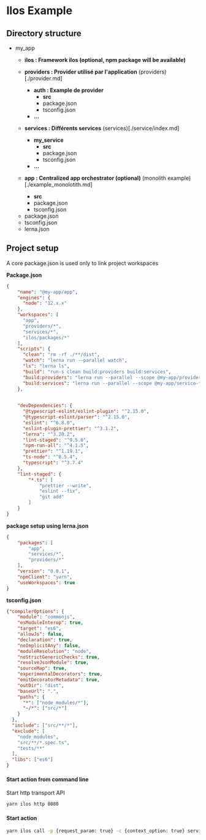 # Ilos Example

## Directory structure

+ my_app
    + **ilos : Framework ilos (optional, npm package will be available)**
    
    + **providers : Provider utilisé par l'application** (providers)[./provider.md]
        + **auth : Example de provider**
            - **src**   
            - package.json
            - tsconfig.json
        + **...**
    + **services : Différents services** (services)[./service/index.md]
        + **my_service**
            - **src**
            - package.json
            - tsconfig.json
        + **...**
    + **app : Centralized app orchestrator (optional)** (monolith example)[./example_monolotith.md]
        - **src**   
        - package.json
        - tsconfig.json

    - package.json
    - tsconfig.json
    - lerna.json

## Project setup

A core package.json is used only to link project workspaces

**Package.json**
```json
{
    "name": "@my-app/app",
    "engines": {
      "node": "12.x.x"
    },
    "workspaces": [
      "app",
      "providers/*",
      "services/*",
      "ilos/packages/*"
    ],
    "scripts": {
      "clean": "rm -rf ./**/dist",
      "watch": "lerna run --parallel watch",
      "ls": "lerna ls",
      "build": "run-s clean build:providers build:services",
      "build:providers": "lerna run --parallel --scope @my-app/provider-* build",
      "build:services": "lerna run --parallel --scope @my-app/service-* build"
    },
    

    "devDependencies": {
      "@typescript-eslint/eslint-plugin": "^2.15.0",
      "@typescript-eslint/parser": "^2.15.0",
      "eslint": "^6.8.0",
      "eslint-plugin-prettier": "^3.1.2",
      "lerna": "^3.20.2",
      "lint-staged": "^9.5.0",
      "npm-run-all": "^4.1.5",
      "prettier": "^1.19.1",
      "ts-node": "^8.5.4",
      "typescript": "^3.7.4"
    },
    "lint-staged": {
        "*.ts": [
            "prettier --write",
            "eslint --fix",
            "git add"
        ]
    }
}
```

**package setup using lerna.json**
```json
{
    "packages": [
        "app",
        "services/*",
        "providers/*"
    ],
    "version": "0.0.1",
    "npmClient": "yarn",
    "useWorkspaces": true
}
```
**tsconfig.json**
```json
{"compilerOptions": {
    "module": "commonjs",
    "esModuleInterop": true,
    "target": "es6",
    "allowJs": false,
    "declaration": true,
    "noImplicitAny": false,
    "moduleResolution": "node",
    "noStrictGenericChecks": true,
    "resolveJsonModule": true,
    "sourceMap": true,
    "experimentalDecorators": true,
    "emitDecoratorMetadata": true,
    "outDir": "dist",
    "baseUrl": ".",
    "paths": {
      "*": ["node_modules/*"],
      "~/*": ["src/*"]
    }
  },
  "include": ["src/**/*"],
  "exclude": [
    "node_modules",
    "src/**/*.spec.ts",
    "tests/**"
  ],
  "libs": ["es6"]
}
```


#### Start action from command line

Start http transport API

```bash
yarn ilos http 8080
```

#### Start action 

```bash
yarn ilos call -p {request_param: true} -c {context_option: true} service:action 
```